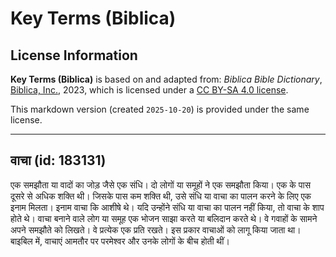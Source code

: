 # Key Terms (Biblica)

## License Information

**Key Terms (Biblica)** is based on and adapted from: _Biblica Bible Dictionary_, [Biblica, Inc.](https://www.biblica.com/), 2023, which is licensed under a [CC BY-SA 4.0 license](https://creativecommons.org/licenses/by-sa/4.0/legalcode.en).

This markdown version (created `2025-10-20`) is provided under the same license.



--------------------------------

## वाचा (id: 183131)

एक समझौता या वादों का जोड़ जैसे एक संधि। दो लोगों या समूहों ने एक समझौता किया। एक के पास दूसरे से अधिक शक्ति थी। जिसके पास कम शक्ति थी, उसे संधि या वाचा का पालन करने के लिए एक इनाम मिलता। इनाम वाचा कि आशीषे थे। यदि उन्होंने संधि या वाचा का पालन नहीं किया, तो वाचा के शाप होते थे। वाचा बनाने वाले लोग या समूह एक भोजन साझा करते या बलिदान करते थे। वे गवाहों के सामने अपने समझौते को लिखते। वे प्रत्येक एक प्रति रखते। इस प्रकार वाचाओं को लागू किया जाता था। बाइबिल में, वाचाएं आमतौर पर परमेश्वर और उनके लोगों के बीच होती थीं।



